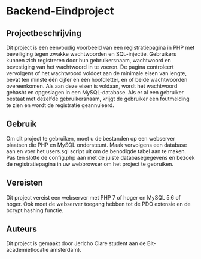 # Backend-Eindproject
## Projectbeschrijving
Dit project is een eenvoudig voorbeeld van een registratiepagina in PHP met beveiliging tegen zwakke wachtwoorden en SQL-injectie. Gebruikers kunnen zich registreren door hun gebruikersnaam, wachtwoord en bevestiging van het wachtwoord in te voeren. De pagina controleert vervolgens of het wachtwoord voldoet aan de minimale eisen van lengte, bevat ten minste één cijfer en één hoofdletter, en of beide wachtwoorden overeenkomen. Als aan deze eisen is voldaan, wordt het wachtwoord gehasht en opgeslagen in een MySQL-database. Als er al een gebruiker bestaat met dezelfde gebruikersnaam, krijgt de gebruiker een foutmelding te zien en wordt de registratie geannuleerd.

## Gebruik
Om dit project te gebruiken, moet u de bestanden op een webserver plaatsen die PHP en MySQL ondersteunt. Maak vervolgens een database aan en voer het users.sql script uit om de benodigde tabel aan te maken. Pas ten slotte de config.php aan met de juiste databasegegevens en bezoek de registratiepagina in uw webbrowser om het project te gebruiken.

## Vereisten
Dit project vereist een webserver met PHP 7 of hoger en MySQL 5.6 of hoger. Ook moet de webserver toegang hebben tot de PDO extensie en de bcrypt hashing functie.

## Auteurs
Dit project is gemaakt door Jericho Clare student aan de Bit-academie(locatie amsterdam).

